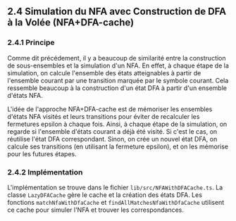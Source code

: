 ## 2.4 Simulation du NFA avec Construction de DFA à la Volée (NFA+DFA-cache)

### 2.4.1 Principe

Comme dit précédement, il y a beaucoup de similarité entre la construction de sous-ensembles et la simulation d'un NFA. En effet, à chaque étape de la simulation, on calcule l'ensemble des états atteignables à partir de l'ensemble courant par une transition marquée par le symbole courant. Cela ressemble beaucoup à la construction d'un état DFA à partir d'un ensemble d'états NFA.

L'idée de l'approche NFA+DFA-cache est de mémoriser les ensembles d'états NFA visités et leurs transitions pour éviter de recalculer les fermetures epsilon à chaque fois. Ainsi, à chaque étape de la simulation, on regarde si l'ensemble d'états courant a déjà été visité. Si c'est le cas, on réutilise l'état DFA correspondant. Sinon, on crée un nouvel état DFA, on calcule ses transitions (en utilisant la fermeture epsilon), et on les mémorise pour les futures étapes.

### 2.4.2 Implémentation

L'implémentation se trouve dans le fichier `lib/src/NFAWithDFACache.ts`. La classe `LazyDFACache` gère le cache et la création des états DFA. Les fonctions `matchNfaWithDfaCache` et `findAllMatchesNfaWithDfaCache` utilisent ce cache pour simuler l'NFA et trouver les correspondances.

